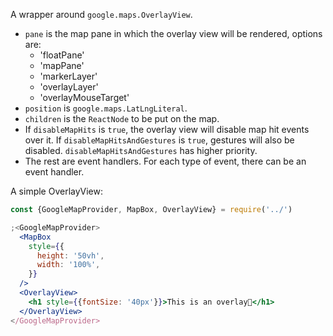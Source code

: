 A wrapper around `google.maps.OverlayView`.

- `pane` is the map pane in which the overlay view will be rendered, options
  are:
  - 'floatPane'
  - 'mapPane'
  - 'markerLayer'
  - 'overlayLayer'
  - 'overlayMouseTarget'
- `position` is `google.maps.LatLngLiteral`.
- `children` is the `ReactNode` to be put on the map.
- If `disableMapHits` is `true`, the overlay view will disable map hit events
  over it. If `disableMapHitsAndGestures` is `true`, gestures will also be
  disabled. `disableMapHitsAndGestures` has higher priority.
- The rest are event handlers. For each type of event, there can be an event
  handler.

A simple OverlayView:

```jsx
const {GoogleMapProvider, MapBox, OverlayView} = require('../')

;<GoogleMapProvider>
  <MapBox
    style={{
      height: '50vh',
      width: '100%',
    }}
  />
  <OverlayView>
    <h1 style={{fontSize: '40px'}}>This is an overlay🌈</h1>
  </OverlayView>
</GoogleMapProvider>
```
